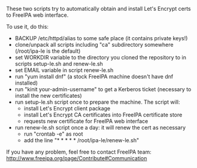 These two scripts try to automatically obtain and install Let's Encrypt certs
to FreeIPA web interface.

To use it, do this:
* BACKUP /etc/httpd/alias to some safe place (it contains private keys!)
* clone/unpack all scripts including "ca" subdirectory somewhere (/root/ipa-le is the default)
* set WORKDIR variable to the directory you cloned the repository to in scripts setup-le.sh and renew-le.sh
* set EMAIL variable in script renew-le.sh
* run "yum install dnf" (a stock FreeIPA machine doesn't have dnf installed)
* run "kinit your-admin-username" to get a Kerberos ticket (necessary to install the new certificates)
* run setup-le.sh script once to prepare the machine. The script will:
  * install Let's Encrypt client package
  * install Let's Encrypt CA certificates into FreeIPA certificate store
  * requests new certificate for FreeIPA web interface
* run renew-le.sh script once a day: it will renew the cert as necessary
  * run "crontab -e" as root
  * add the line "* * * * * /root/ipa-le/renew-le.sh"


If you have any problem, feel free to contact FreeIPA team:
http://www.freeipa.org/page/Contribute#Communication
